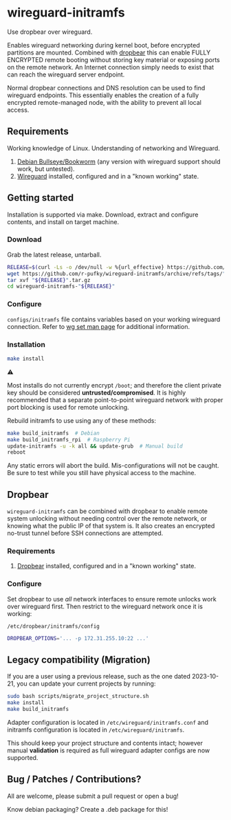 # wireguard-initramfs

Use dropbear over wireguard.

Enables wireguard networking during kernel boot, before encrypted partitions
are mounted. Combined with [dropbear](https://github.com/mkj/dropbear) this
can enable FULLY ENCRYPTED remote booting without storing key material or
exposing ports on the remote network. An Internet connection simply needs to
exist that can reach the wireguard server endpoint.

Normal dropbear connections and DNS resolution can be used to find wireguard
endpoints.
This essentially enables the creation of a fully encrypted remote-managed
node, with the ability to prevent all local access.

## Requirements

Working knowledge of Linux. Understanding of networking and Wireguard.

1. [Debian Bullseye/Bookworm](https://debian.org) (any version with wireguard
   support should work, but untested).
2. [Wireguard](https://www.wireguard.com/) installed, configured and in a
   "known working" state.

## Getting started

Installation is supported via make.
Download, extract and configure contents, and install on target machine.

### Download

Grab the latest release, untarball.

```bash
RELEASE=$(curl -Ls -o /dev/null -w %{url_effective} https://github.com/r-pufky/wireguard-initramfs/releases/latest | tr "/" "\n" | tail -n 1)
wget https://github.com/r-pufky/wireguard-initramfs/archive/refs/tags/"${RELEASE}".tar.gz
tar xvf "${RELEASE}".tar.gz
cd wireguard-initramfs-"${RELEASE}"
```

### Configure

`configs/initramfs` file contains variables based on your working wireguard
connection. Refer to
[wg set man page](https://man7.org/linux/man-pages/man8/wg.8.html) for
additional information.

### Installation

```bash
make install
```

:warning:

Most installs do not currently encrypt `/boot`; and therefore the client
private key should be considered **untrusted/compromised**. It is highly
recommended that a separate point-to-point wireguard network with proper
port blocking is used for remote unlocking.

Rebuild initramfs to use using any of these methods:

```bash
make build_initramfs  # Debian
make build_initramfs_rpi  # Raspberry Pi
update-initramfs -u -k all && update-grub  # Manual build
reboot
```

Any static errors will abort the build. Mis-configurations will not be caught.
Be sure to test while you still have physical access to the machine.

## Dropbear

`wireguard-initramfs` can be combined with dropbear to enable remote system
unlocking without needing control over the remote network, or knowing what the
public IP of that system is. It also creates an encrypted no-trust tunnel
before SSH connections are attempted.

### Requirements

1. [Dropbear](https://github.com/mkj/dropbear) installed, configured and in a
   "known working" state.

### Configure

Set dropbear to use *all* network interfaces to ensure remote unlocks work over
wireguard first. Then restrict to the wireguard network once it is working:

`/etc/dropbear/initramfs/config`

```bash
DROPBEAR_OPTIONS='... -p 172.31.255.10:22 ...'
```

## Legacy compatibility (Migration)

If you are a user using a previous release, such as the one dated
2023-10-21, you can update your current projects by running:

```bash
sudo bash scripts/migrate_project_structure.sh
make install
make build_initramfs
```

Adapter configuration is located in `/etc/wireguard/initramfs.conf` and
initramfs configuration is located in `/etc/wireguard/initramfs`.

This should keep your project structure and contents intact; however manual
**validation** is required as full wireguard adapter configs are now supported.

## Bug / Patches / Contributions?

All are welcome, please submit a pull request or open a bug!

Know debian packaging? Create a .deb package for this!
